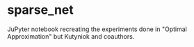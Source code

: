 # sparse_net
JuPyter notebook recreating the experiments done in "Optimal Approximation" but Kutyniok and coauthors.
